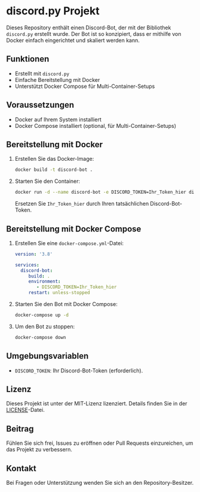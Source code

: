 # discord.py Projekt

Dieses Repository enthält einen Discord-Bot, der mit der Bibliothek `discord.py` erstellt wurde. Der Bot ist so konzipiert, dass er mithilfe von Docker einfach eingerichtet und skaliert werden kann.

## Funktionen
- Erstellt mit `discord.py`
- Einfache Bereitstellung mit Docker
- Unterstützt Docker Compose für Multi-Container-Setups

## Voraussetzungen
- Docker auf Ihrem System installiert
- Docker Compose installiert (optional, für Multi-Container-Setups)

## Bereitstellung mit Docker

1. Erstellen Sie das Docker-Image:
    ```bash
    docker build -t discord-bot .
    ```

2. Starten Sie den Container:
    ```bash
    docker run -d --name discord-bot -e DISCORD_TOKEN=Ihr_Token_hier discord-bot
    ```

    Ersetzen Sie `Ihr_Token_hier` durch Ihren tatsächlichen Discord-Bot-Token.

## Bereitstellung mit Docker Compose

1. Erstellen Sie eine `docker-compose.yml`-Datei:
    ```yaml
    version: '3.8'

    services:
      discord-bot:
         build: .
         environment:
            - DISCORD_TOKEN=Ihr_Token_hier
         restart: unless-stopped
    ```

2. Starten Sie den Bot mit Docker Compose:
    ```bash
    docker-compose up -d
    ```

3. Um den Bot zu stoppen:
    ```bash
    docker-compose down
    ```

## Umgebungsvariablen
- `DISCORD_TOKEN`: Ihr Discord-Bot-Token (erforderlich).

## Lizenz
Dieses Projekt ist unter der MIT-Lizenz lizenziert. Details finden Sie in der [LICENSE](LICENSE)-Datei.

## Beitrag
Fühlen Sie sich frei, Issues zu eröffnen oder Pull Requests einzureichen, um das Projekt zu verbessern.

## Kontakt
Bei Fragen oder Unterstützung wenden Sie sich an den Repository-Besitzer.